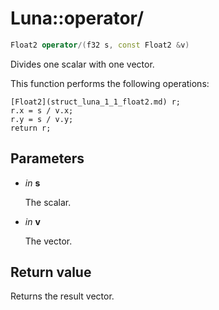 # Luna::operator/

```c++
Float2 operator/(f32 s, const Float2 &v)
```

Divides one scalar with one vector. 

This function performs the following operations: 
```
[Float2](struct_luna_1_1_float2.md) r;
r.x = s / v.x;
r.y = s / v.y;
return r;
```


## Parameters
* *in* **s**

    The scalar. 

* *in* **v**

    The vector. 

## Return value
Returns the result vector. 

